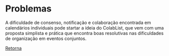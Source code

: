 # Problemas

A dificuldade de consenso, notificação e colaboração encontrada em calendários individuais pode startar a ideia do ColabList, que vem com uma proposta simplista e prática que encontra boas resolutivas nas dificuldades de organização em eventos conjuntos.


[Retorna](../README.md)
